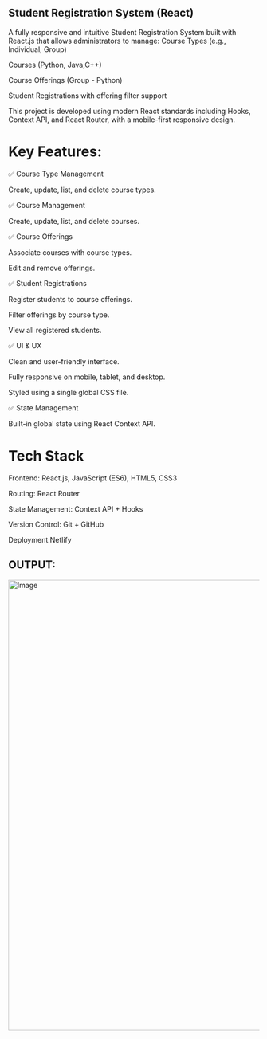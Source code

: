 ## Student Registration System (React)

A fully responsive and intuitive Student Registration System built with React.js that allows administrators to manage:
Course Types (e.g., Individual, Group)

Courses (Python, Java,C++)

Course Offerings (Group - Python)

Student Registrations with offering filter support

This project is developed using modern React standards including Hooks, Context API, and React Router, with a mobile-first responsive design.

# Key Features:

✅ Course Type Management

Create, update, list, and delete course types.

✅ Course Management

Create, update, list, and delete courses.

✅ Course Offerings

Associate courses with course types.

Edit and remove offerings.

✅ Student Registrations

Register students to course offerings.

Filter offerings by course type.

View all registered students.

✅ UI & UX

Clean and user-friendly interface.

Fully responsive on mobile, tablet, and desktop.

Styled using a single global CSS file.

✅ State Management

Built-in global state using React Context API.

# Tech Stack
Frontend: React.js, JavaScript (ES6), HTML5, CSS3

Routing: React Router

State Management: Context API + Hooks

Version Control: Git + GitHub

Deployment:Netlify

## OUTPUT:

<img width="1755" height="905" alt="Image" src="https://github.com/user-attachments/assets/6f21530f-e1b4-42fb-812b-84399de2eca6" />


